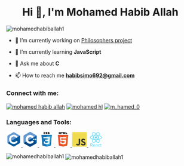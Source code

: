 <h1 align="center">Hi 👋, I'm Mohamed Habib Allah</h1>
<p align="left"> <img src="https://komarev.com/ghpvc/?username=mohamedhabiballah1&label=Profile%20views&color=0e75b6&style=flat" alt="mohamedhabiballah1" /> </p>

- 🔭 I’m currently working on [Philosophers project](https://cdn.intra.42.fr/pdf/pdf/65821/en.subject.pdf)

- 🌱 I’m currently learning **JavaScript**

- 💬 Ask me about **C**

- 📫 How to reach me **habibsimo692@gmail.com**

<h3 align="left">Connect with me:</h3>
<p align="left">
<a href="https://linkedin.com/in/mohamed habib allah" target="blank"><img align="center" src="https://raw.githubusercontent.com/rahuldkjain/github-profile-readme-generator/master/src/images/icons/Social/linked-in-alt.svg" alt="mohamed habib allah" height="30" width="40" /></a>
<a href="https://fb.com/mohamed hl" target="blank"><img align="center" src="https://raw.githubusercontent.com/rahuldkjain/github-profile-readme-generator/master/src/images/icons/Social/facebook.svg" alt="mohamed hl" height="30" width="40" /></a>
<a href="https://instagram.com/m_hamed_0" target="blank"><img align="center" src="https://raw.githubusercontent.com/rahuldkjain/github-profile-readme-generator/master/src/images/icons/Social/instagram.svg" alt="m_hamed_0" height="30" width="40" /></a>
</p>

<h3 align="left">Languages and Tools:</h3>
<p align="left"> <a href="https://www.cprogramming.com/" target="_blank" rel="noreferrer"> <img src="https://raw.githubusercontent.com/devicons/devicon/master/icons/c/c-original.svg" alt="c" width="40" height="40"/> </a> <a href="https://www.w3schools.com/cpp/" target="_blank" rel="noreferrer"> <img src="https://raw.githubusercontent.com/devicons/devicon/master/icons/cplusplus/cplusplus-original.svg" alt="cplusplus" width="40" height="40"/> </a> <a href="https://www.w3schools.com/css/" target="_blank" rel="noreferrer"> <img src="https://raw.githubusercontent.com/devicons/devicon/master/icons/css3/css3-original-wordmark.svg" alt="css3" width="40" height="40"/> </a> <a href="https://www.w3.org/html/" target="_blank" rel="noreferrer"> <img src="https://raw.githubusercontent.com/devicons/devicon/master/icons/html5/html5-original-wordmark.svg" alt="html5" width="40" height="40"/> </a> <a href="https://developer.mozilla.org/en-US/docs/Web/JavaScript" target="_blank" rel="noreferrer"> <img src="https://raw.githubusercontent.com/devicons/devicon/master/icons/javascript/javascript-original.svg" alt="javascript" width="40" height="40"/> </a> <a href="https://reactjs.org/" target="_blank" rel="noreferrer"> <img src="https://raw.githubusercontent.com/devicons/devicon/master/icons/react/react-original-wordmark.svg" alt="react" width="40" height="40"/> </a> </p>

<p><img align="left" src="https://github-readme-stats.vercel.app/api/top-langs?username=mohamedhabiballah1&show_icons=true&locale=en&layout=compact" alt="mohamedhabiballah1" /></p>

<p>&nbsp;<img align="center" src="https://github-readme-stats.vercel.app/api?username=mohamedhabiballah1&show_icons=true&locale=en" alt="mohamedhabiballah1" /></p>
